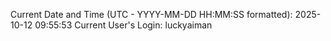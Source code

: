 Current Date and Time (UTC - YYYY-MM-DD HH:MM:SS formatted): 2025-10-12 09:55:53
Current User's Login: luckyaiman
